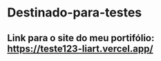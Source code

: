 # Destinado-para-testes

## Link para o site do meu portifólio: https://teste123-liart.vercel.app/ ##
